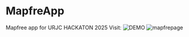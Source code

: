 # MapfreApp
Mapfree app for URJC HACKATON 2025
Visit:
![DEMO](https://v0-empresaurus-mapfre.vercel.app/)
![mapfrepage](https://github.com/user-attachments/assets/48acf099-ba61-4e3c-805e-d2b3af0b2a40)

